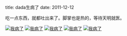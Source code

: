 title: dada生病了
date: 2011-12-12

吃一点东西，就都吐出来了。脚掌也是热的，等待天明就医。

<a class="fancybox" title="我病了" href="http://wodedada.com/imgs/2011-12/IMG_0552.JPG" rel="group"><img src="http://wodedada.com/imgs/2011-12/thumbnails/IMG_0552.JPG" alt="我病了" /></a>
<a class="fancybox" title="我病了" href="http://wodedada.com/imgs/2011-12/IMG_0553.JPG" rel="group"><img src="http://wodedada.com/imgs/2011-12/thumbnails/IMG_0553.JPG" alt="我病了" /></a>
<a class="fancybox" title="我病了" href="http://wodedada.com/imgs/2011-12/IMG_0554.JPG" rel="group"><img src="http://wodedada.com/imgs/2011-12/thumbnails/IMG_0554.JPG" alt="我病了" /></a>
<a class="fancybox" title="我病了" href="http://wodedada.com/imgs/2011-12/IMG_0555.JPG" rel="group"><img src="http://wodedada.com/imgs/2011-12/thumbnails/IMG_0555.JPG" alt="我病了" /></a>
<a class="fancybox" title="我病了" href="http://wodedada.com/imgs/2011-12/IMG_0556.JPG" rel="group"><img src="http://wodedada.com/imgs/2011-12/thumbnails/IMG_0556.JPG" alt="我病了" /></a>




